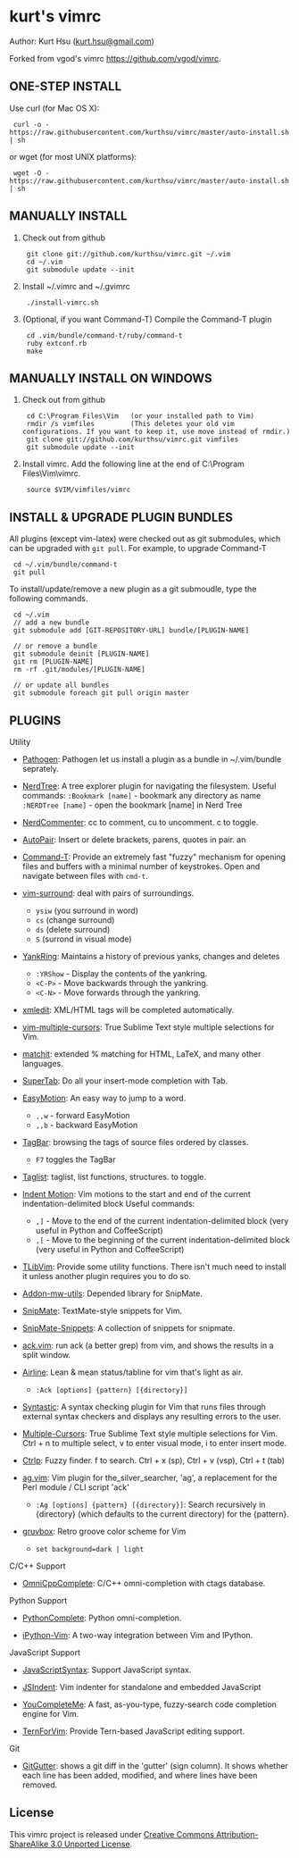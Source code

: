 kurt's vimrc
============
Author: Kurt Hsu (kurt.hsu@gmail.com)

Forked from vgod's vimrc https://github.com/vgod/vimrc.

ONE-STEP INSTALL
----------------

Use curl (for Mac OS X):

     curl -o - https://raw.githubusercontent.com/kurthsu/vimrc/master/auto-install.sh | sh

or wget (for most UNIX platforms):

     wget -O - https://raw.githubusercontent.com/kurthsu/vimrc/master/auto-install.sh | sh


MANUALLY INSTALL
----------------

1. Check out from github

        git clone git://github.com/kurthsu/vimrc.git ~/.vim
        cd ~/.vim
        git submodule update --init

2. Install ~/.vimrc and ~/.gvimrc

        ./install-vimrc.sh

3. (Optional, if you want Command-T) Compile the Command-T plugin

        cd .vim/bundle/command-t/ruby/command-t
        ruby extconf.rb
        make

MANUALLY INSTALL ON WINDOWS
---------------------------

1. Check out from github

        cd C:\Program Files\Vim   (or your installed path to Vim)
        rmdir /s vimfiles         (This deletes your old vim configurations. If you want to keep it, use move instead of rmdir.)
        git clone git://github.com/kurthsu/vimrc.git vimfiles
        git submodule update --init

2. Install vimrc. Add the following line at the end of C:\Program Files\Vim\vimrc.

        source $VIM/vimfiles/vimrc


  
INSTALL & UPGRADE PLUGIN BUNDLES
--------------------------------

All plugins (except vim-latex) were checked out as git submodules, 
which can be upgraded with `git pull`. For example, to upgrade Command-T 

     cd ~/.vim/bundle/command-t
     git pull

To install/update/remove a new plugin as a git submoudle, type the following commands.

     cd ~/.vim
     // add a new bundle
     git submodule add [GIT-REPOSITORY-URL] bundle/[PLUGIN-NAME]

     // or remove a bundle
     git submodule deinit [PLUGIN-NAME]
     git rm [PLUGIN-NAME]
     rm -rf .git/modules/[PLUGIN-NAME]

     // or update all bundles
     git submodule foreach git pull origin master

PLUGINS
-------

Utility

* [Pathogen](http://www.vim.org/scripts/script.php?script_id=2332): Pathogen let us install a plugin as a bundle in ~/.vim/bundle seprately.

* [NerdTree](http://www.vim.org/scripts/script.php?script_id=1658): A tree explorer plugin for navigating the filesystem.
  Useful commands:
    `:Bookmark [name]` - bookmark any directory as name
    `:NERDTree [name]` - open the bookmark [name] in Nerd Tree

* [NerdCommenter](http://www.vim.org/scripts/script.php?script_id=1218): <leader>cc to comment, <leader>cu to uncomment. <leader>c<space> to toggle.

* [AutoPair](http://www.vim.org/scripts/script.php?script_id=3599): Insert or delete brackets, parens, quotes in pair. an
* [Command-T](https://github.com/wincent/Command-T): Provide an extremely fast "fuzzy" mechanism for opening files and buffers with a minimal number of keystrokes. Open and navigate between files with `cmd-t`.

* [vim-surround](https://github.com/tpope/vim-surround/blob/master/doc/surround.txt): deal with pairs of surroundings.

  * `ysiw` (you surround in word)
  * `cs` (change surround)
  * `ds` (delete surround)
  * `S` (surrond in visual mode)

* [YankRing](http://www.vim.org/scripts/script.php?script_id=1234): Maintains a history of previous yanks, changes and deletes

  * `:YRShow` - Display the contents of the yankring.
  * `<C-P>` - Move backwards through the yankring.
  * `<C-N>` - Move forwards through the yankring.

* [xmledit](http://www.vim.org/scripts/script.php?script_id=301): XML/HTML tags will be completed automatically.

* [vim-multiple-cursors](https://github.com/terryma/vim-multiple-cursors): True Sublime Text style multiple selections for Vim.

* [matchit](http://www.vim.org/scripts/script.php?script_id=39): extended % matching for HTML, LaTeX, and many other languages.

* [SuperTab](http://www.vim.org/scripts/script.php?script_id=1643): Do all your insert-mode completion with Tab.

* [EasyMotion](https://github.com/Lokaltog/vim-easymotion): An easy way to jump to a word.

  * `,,w` - forward EasyMotion
  * `,,b` - backward EasyMotion

* [TagBar](http://majutsushi.github.com/tagbar/): browsing the tags of source files ordered by classes.

  * `F7` toggles the TagBar

* [Taglist](https://github.com/vim-scripts/taglist.vim/blob/master/doc/taglist.txt): taglist, list functions, structures. <F8> to toggle.

* [Indent Motion](https://github.com/vim-scripts/indent-motion): Vim motions to the start and end of the current indentation-delimited block
  Useful commands:
  * `,]` - Move to the end of the current indentation-delimited block (very useful in Python and CoffeeScript)
  * `,[` - Move to the beginning of the current indentation-delimited block (very useful in Python and CoffeeScript)

* [TLibVim](https://github.com/tomtom/tlib_vim): Provide some utility functions. There isn't much need to install it unless another plugin requires you to do so.

* [Addon-mw-utils](https://github.com/MarcWeber/vim-addon-mw-utils): Depended library for SnipMate.

* [SnipMate](http://www.vim.org/scripts/script.php?script_id=2540): TextMate-style snippets for Vim.

* [SnipMate-Snippets](https://github.com/scrooloose/snipmate-snippets): A collection of snippets for snipmate.

* [ack.vim](https://github.com/mileszs/ack.vim): run ack (a better grep) from vim, and shows the results in a split window.

* [Airline](https://github.com/vim-airline/vim-airline): Lean & mean status/tabline for vim that's light as air.

  * `:Ack [options] {pattern} [{directory}]`

* [Syntastic](https://github.com/scrooloose/syntastic): A syntax checking plugin for Vim that runs files through external syntax checkers and displays any resulting errors to the user.

* [Multiple-Cursors](https://github.com/terryma/vim-multiple-cursors): True Sublime Text style multiple selections for Vim. Ctrl + n to multiple select, v to enter visual mode, i to enter insert mode.

* [Ctrlp](https://github.com/ctrlpvim/ctrlp.vim): Fuzzy finder. <leader>f to search. Ctrl + x (sp), Ctrl + v (vsp), Ctrl + t (tab)

* [ag.vim](https://github.com/rking/ag.vim): Vim plugin for the_silver_searcher, 'ag', a replacement for the Perl module / CLI script 'ack'

  * `:Ag [options] {pattern} [{directory}]`: Search recursively in {directory} (which defaults to the current directory) for the {pattern}.

* [gruvbox](https://github.com/morhetz/gruvbox): Retro groove color scheme for Vim

  * `set background=dark | light`

C/C++ Support

* [OmniCppComplete](http://www.vim.org/scripts/script.php?script_id=1520): C/C++ omni-completion with ctags database.

Python Support

* [PythonComplete](http://www.vim.org/scripts/script.php?script_id=1542): Python omni-completion.

* [iPython-Vim](https://github.com/ivanov/vim-ipython): A two-way integration between Vim and IPython.

JavaScript Support

* [JavaScriptSyntax](https://github.com/jelera/vim-javascript-syntax): Support JavaScript syntax.

* [JSIndent](https://github.com/jason0x43/vim-js-indent): Vim indenter for standalone and embedded JavaScript

* [YouCompleteMe](https://github.com/Valloric/YouCompleteMe): A fast, as-you-type, fuzzy-search code completion engine for Vim.

* [TernForVim](https://github.com/ternjs/tern_for_vim): Provide Tern-based JavaScript editing support.

Git

* [GitGutter](https://github.com/airblade/vim-gitgutter): shows a git diff in the 'gutter' (sign column). It shows whether each line has been added, modified, and where lines have been removed.

License
-------

This vimrc project is released under [Creative Commons Attribution-ShareAlike 3.0 Unported License](http://creativecommons.org/licenses/by-sa/3.0/deed.en_US).

